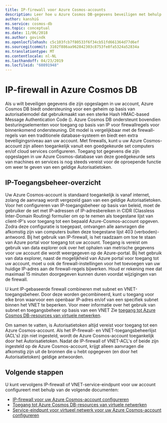 ```yaml
---
title: IP-firewall voor Azure Cosmos-accounts
description: Leer hoe u Azure Cosmos DB-gegevens beveiligen met behulp van beleid voor IP-toegangsbeheer voor firewallondersteuning van de.
author: kanshiG
ms.service: cosmos-db
ms.topic: conceptual
ms.date: 11/06/2018
ms.author: govindk
ms.openlocfilehash: c5c103fcb7f80533f6f34cb51fd661364d77d6ef
ms.sourcegitcommit: 3102f886aa962842303c8753fe8fa5324a52834a
ms.translationtype: MT
ms.contentlocale: nl-NL
ms.lasthandoff: 04/23/2019
ms.locfileid: "60891948"
---
```

# <a name="ip-firewall-in-azure-cosmos-db"></a>IP-firewall in Azure Cosmos DB

Als u wilt beveiligen gegevens die zijn opgeslagen in uw account, Azure Cosmos DB biedt ondersteuning voor een geheim op basis van autorisatiemodel dat gebruikmaakt van een sterke Hash HMAC-based Message Authentication Code (). Azure Cosmos DB ondersteunt bovendien besturingselementen voor toegang op basis van IP voor firewallregels voor binnenkomend ondersteuning. Dit model is vergelijkbaar met de firewall-regels van een traditionele database-systeem en biedt een extra beveiligingsniveau aan uw account. Met firewalls, kunt u uw Azure Cosmos-account zijn alleen toegankelijk vanuit een goedgekeurde set computers en/of cloud services configureren. Toegang tot gegevens die zijn opgeslagen in uw Azure Cosmos-database van deze goedgekeurde sets van machines en services is nog steeds vereist voor de oproepende functie om weer te geven van een geldige Autorisatietoken.

## <a id="ip-access-control-overview"></a>IP-Toegangsbeheer-overzicht

Uw Azure Cosmos-account is standaard toegankelijk is vanaf internet, zolang de aanvraag wordt vergezeld gaan van een geldige Autorisatietoken. Voor het configureren van IP-toegangsbeheer op basis van beleid, moet de gebruiker de set met IP-adressen of IP-adresbereiken in CIDR (Classless Inter-Domain Routing) formulier om op te nemen als toegestane lijst van client-IP's voor toegang tot een bepaald Azure-Cosmos-account opgeven. Zodra deze configuratie is toegepast, ontvangen alle aanvragen die afkomstig zijn van computers buiten deze toegestane lijst 403 (verboden)-antwoord. Bij het gebruik van IP-firewall, is het raadzaam om toe te staan van Azure portal voor toegang tot uw account. Toegang is vereist om gebruik van data explorer ook over het ophalen van metrische gegevens voor uw account die wordt weergegeven op de Azure-portal. Bij het gebruik van data explorer, naast de mogelijkheid van Azure portal voor toegang tot uw account, moet u ook de firewall-instellingen voor het toevoegen van uw huidige IP-adres aan de firewall-regels bijwerken. Houd er rekening mee dat maximaal 15 minuten doorgegeven kunnen duren voordat wijzigingen van de firewall. 

U kunt IP-gebaseerde firewall combineren met subnet en VNET-toegangsbeheer. Door deze worden gecombineerd, kunt u toegang voor elke bron waarvoor een openbaar IP-adres en/of van een specifiek subnet binnen het VNET te beperken. Voor meer informatie over het gebruik van subnet en toegangsbeheer op basis van een VNET Zie [toegang tot Azure Cosmos DB-resources van virtuele netwerken](vnet-service-endpoint.md).

Om samen te vatten, is Autorisatietoken altijd vereist voor toegang tot een Azure Cosmos-account. Als het IP-firewall- en VNET-toegangsbeheerlijst (ACL's) zijn niet ingesteld, wordt de Azure Cosmos-account toegankelijk door het Autorisatietoken. Nadat de IP-firewall of VNET-ACL's of beide zijn ingesteld op de Azure Cosmos-account, krijgt alleen aanvragen die afkomstig zijn uit de bronnen die u hebt opgegeven (en door het Autorisatietoken) geldige antwoorden. 

## <a name="next-steps"></a>Volgende stappen

U kunt vervolgens IP-firewall of VNET-service-eindpunt voor uw account configureert met behulp van de volgende documenten:

* [IP-firewall voor uw Azure Cosmos-account configureren](how-to-configure-firewall.md)
* [Toegang tot Azure Cosmos DB-resources van virtuele netwerken](vnet-service-endpoint.md)
* [Service-eindpunt voor virtueel netwerk voor uw Azure Cosmos-account configureren](how-to-configure-vnet-service-endpoint.md)




